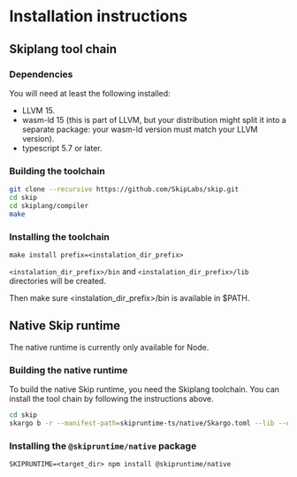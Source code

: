 # Installation instructions

## Skiplang tool chain

### Dependencies

You will need at least the following installed:

 * LLVM 15.
 * wasm-ld 15 (this is part of LLVM, but your distribution might split it into
   a separate package: your wasm-ld version must match your LLVM version).
 * typescript 5.7 or later.
 
### Building the toolchain

```sh
git clone --recursive https://github.com/SkipLabs/skip.git
cd skip
cd skiplang/compiler
make
```

### Installing the toolchain

```make install prefix=<instalation_dir_prefix>```

`<instalation_dir_prefix>/bin` and `<instalation_dir_prefix>/lib` directories will be created.

Then make sure <instalation_dir_prefix>/bin is available in $PATH.

## Native Skip runtime

The native runtime is currently only available for Node.

### Building the native runtime

To build the native Skip runtime, you need the Skiplang toolchain. You can install the tool chain by following the instructions above.

```sh
cd skip
skargo b -r --manifest-path=skipruntime-ts/native/Skargo.toml --lib --out-dir=<target_dir>
```

### Installing the `@skipruntime/native` package

```SKIPRUNTIME=<target_dir> npm install @skipruntime/native```
